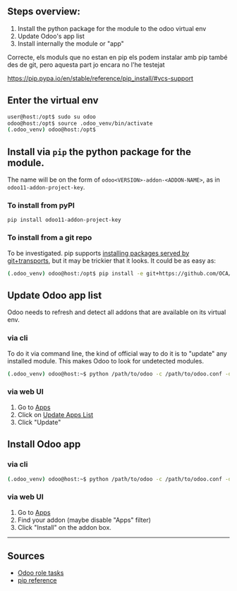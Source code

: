 ## Steps overview:

1. Install the python package for the module to the odoo virtual env
2. Update Odoo's app list
3. Install internally the module or "app"

Correcte, els moduls que no estan en pip els podem instalar amb pip també des de git, pero aquesta part jo encara no l'he testejat

https://pip.pypa.io/en/stable/reference/pip_install/#vcs-support

## Enter the virtual env

```sh
user@host:/opt$ sudo su odoo
odoo@host:/opt$ source .odoo_venv/bin/activate
(.odoo_venv) odoo@host:/opt$ 
```


## Install via `pip` the python package for the module.  
The name will be on the form of `odoo<VERSION>-addon-<ADDON-NAME>`, as in `odoo11-addon-project-key`.

### To install from pyPI

```
pip install odoo11-addon-project-key
```

### To install from a git repo

To be investigated. pip supports [installing packages served by git+transports](https://pip.pypa.io/en/stable/reference/pip_install/#vcs-support), but it may be trickier that it looks. It could be as easy as:

```sh
(.odoo_venv) odoo@host:/opt$ pip install -e git+https://github.com/OCA/project.git/#egg=project_key&subdirectory=/project_key

```

## Update Odoo app list

Odoo needs to refresh and detect all addons that are available on its virtual env.

### via cli
To do it via command line, the kind of official way to do it is to "update" any installed module. This makes Odoo to look for undetected modules.
```sh
(.odoo_venv) odoo@host:~$ python /path/to/odoo -c /path/to/odoo.conf -d "odoo_db_name" --update base --stop-after-init --without-demo=all
```

### via web UI

1. Go to [Apps](https://your-odoo-site.org/web#view_type=kanban&model=ir.module.module)
2. Click on [Update Apps List](https://your-odoo-site.org/web#menu_id=48&action=35)
3. Click "Update"

## Install Odoo app

### via cli

```sh
(.odoo_venv) odoo@host:~$ python /path/to/odoo -c /path/to/odoo.conf -d "odoo_db_name" --init "project-key" --stop-after-init --without-demo=all
```

### via web UI

1. Go to [Apps](https://your-odoo-site.org/web#view_type=kanban&model=ir.module.module)
2. Find your addon (maybe disable "Apps" filter)
3. Click "Install" on the addon box.


---

## Sources

* [Odoo role tasks](https://github.com/coopdevs/odoo-role/blob/master/tasks/community-modules.yml)
* [pip reference](https://pip.pypa.io/en/stable/reference/pip_install/#vcs-support)